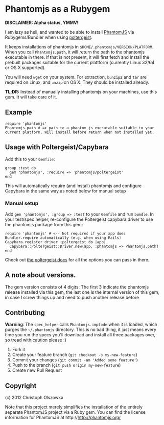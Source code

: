 # Phantomjs as a Rubygem

**DISCLAIMER: Alpha status, YMMV!**

I am lazy as hell, and wanted to be able to install [PhantomJS](http://phantomjs.org) via Rubygems/Bundler
when using [poltergeist](https://github.com/jonleighton/poltergeist).

It keeps installations of phantomjs in `$HOME/.phantomjs/VERSION/PLATFORM`. When you call `Phantomjs.path`, it
will return the path to the phantomjs executable in there. If that is not present, it will first fetch and
install the prebuilt packages suitable for the current plattform (currently Linux 32/64 or OS X supported).

You will need `wget` on your system. For extraction, `bunzip2` and `tar` are required on Linux, and `unzip`
on OS X. They should be installed already.

**TL;DR:** Instead of manually installing phantomjs on your machines, use this gem. It will take care of it.

## Example

    require 'phantomjs'
    Phantomjs.path # => path to a phantom js executable suitable to your current platform. Will install before return when not installed yet.

## Usage with Poltergeist/Capybara

Add this to your `Gemfile`:

    group :test do
      gem 'phantomjs', :require => 'phantomjs/poltergeist'
    end

This will automatically require (and install) phantomjs and configure Capybara in the same way as noted below for
manual setup

### Manual setup

Add `gem 'phantomjs', :group => :test` to your `Gemfile` and run `bundle`. In your test/spec helper, re-configure
the Poltergeist capybara driver to use the phantomjs package from this gem:

    require 'phantomjs' # <-- Not required if your app does Bundler.require automatically (e.g. when using Rails)
    Capybara.register_driver :poltergeist do |app|
      Capybara::Poltergeist::Driver.new(app, :phantomjs => Phantomjs.path)
    end
    
Check out [the poltergeist docs](https://www.ruby-toolbox.com/gems/phantomjs) for all the options you can pass in there.

## A note about versions.

The gem version consists of 4 digits: The first 3 indicate the phantomjs release installed via this gem,
the last one is the internal version of this gem, in case I screw things up and need to push another release
before

## Contributing

**Warning**: The `spec_helper` calls `Phantomjs.implode` when it is loaded, which purges the `~/.phantomjs`
directory. This is no bad thing, it just means every time you run the specs you'll download and install all
three packages over, so tread with caution please :)

1. Fork it
2. Create your feature branch (`git checkout -b my-new-feature`)
3. Commit your changes (`git commit -am 'Added some feature'`)
4. Push to the branch (`git push origin my-new-feature`)
5. Create new Pull Request

## Copyright

(c) 2012 Christoph Olszowka

Note that this project merely simplifies the installation of the entirely separate PhantomJS project
via a Ruby gem. You can find the license information for PhantomJS at http://http://phantomjs.org/